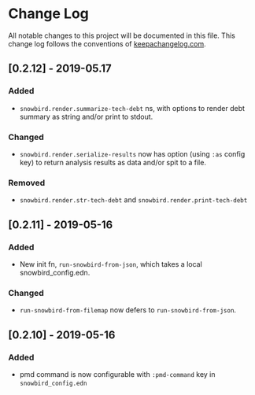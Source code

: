 # Change Log
All notable changes to this project will be documented in this file. This change log follows the conventions of [keepachangelog.com](http://keepachangelog.com/).

## [0.2.12] - 2019-05.17
### Added
- `snowbird.render.summarize-tech-debt` ns, with options to render debt summary as string and/or print to stdout.
### Changed
- `snowbird.render.serialize-results` now has option (using `:as` config key) to return analysis results as data and/or spit to a file.
### Removed
- `snowbird.render.str-tech-debt` and `snowbird.render.print-tech-debt`

## [0.2.11] - 2019-05-16
### Added
- New init fn, `run-snowbird-from-json`, which takes a local snowbird_config.edn.
### Changed
- `run-snowbird-from-filemap` now defers to `run-snowbird-from-json`.

## [0.2.10] - 2019-05-16
### Added 
- pmd command is now configurable with `:pmd-command` key in `snowbird_config.edn`
